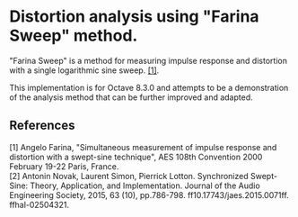 # Distortion analysis using "Farina Sweep" method.

"Farina Sweep" is a method for measuring impulse response and distortion with a single logarithmic sine sweep.  [[1]](#1).

This implementation is for Octave 8.3.0 and attempts to be a demonstration of the analysis method that can be further improved and adapted.


## References

<a id="1">[1]</a>  Angelo Farina, "Simultaneous measurement of impulse response and distortion with a swept-sine technique", AES 108th Convention 2000  February  19-22 Paris, France.
<br>
<a id="2">[2]</a>  Antonin Novak, Laurent Simon, Pierrick Lotton. Synchronized Swept-Sine: Theory, Application, and Implementation. Journal of the Audio Engineering Society, 2015, 63 (10), pp.786-798.
ff10.17743/jaes.2015.0071ff. ffhal-02504321.





